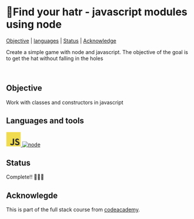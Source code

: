 # 🎩Find your hatr - javascript modules using node<br>
[Objective](#objective_h) | [languages](#languages_h) | [Status](#status_h) | [Acknowledge](#acknowledge_h) 

<p>Create a simple game with node and javascript. The objective of the goal is to get the hat without falling in the holes</p><br>

<h2>Objective<a name="objective_h"></a></h2>
<p>Work with classes and constructors in javascript</p>


<h2>Languages and tools<a name="languajes_h"></a></h2>
<p></p>
<a href="https://developer.mozilla.org/en-US/docs/Web/JavaScript" target="_blank"> <img src="https://raw.githubusercontent.com/devicons/devicon/master/icons/javascript/javascript-original.svg" alt="javascript" width="40" height="40"/> </a>
<a href="https://developer.mozilla.org/en-US/docs/Web/JavaScript" target="_blank"> <img src="https://nodejs.org/static/images/logo-hexagon-card.png" alt="node" width="35" height="40"/> </a>

<h2>Status <a name="status_h"></a></h2>
<p>Complete!! 🎉🎉🎉</p>



<h2>Acknowlegde <a name="acknowledge_h"></a></h2>
<p>This is part of the full stack course from <a href='https://www.codecademy.com/'>codeacademy</a>.</p>
